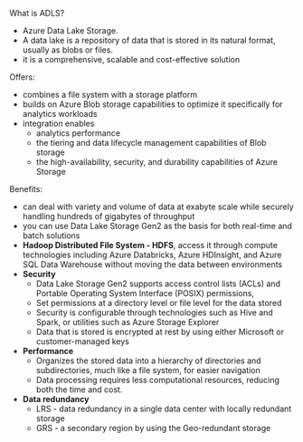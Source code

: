 What is ADLS?
- Azure Data Lake Storage.
- A data lake is a repository of data that is stored in its natural format, usually as blobs or files.
- it is a comprehensive, scalable and cost-effective solution

Offers:
- combines a file system with a storage platform
- builds on Azure Blob storage capabilities to optimize it specifically for analytics workloads
- integration enables 
  - analytics performance
  - the tiering and data lifecycle management capabilities of Blob storage
  - the high-availability, security, and durability capabilities of Azure Storage
  
Benefits:
- can deal with variety and volume of data at exabyte scale while securely handling hundreds of gigabytes of throughput
- you can use Data Lake Storage Gen2 as the basis for both real-time and batch solutions
- **Hadoop Distributed File System - HDFS**, access it through compute technologies including Azure Databricks, Azure HDInsight, and Azure SQL Data Warehouse without moving the data between environments
- **Security**
  - Data Lake Storage Gen2 supports access control lists (ACLs) and Portable Operating System Interface (POSIX) permissions, 
  - Set permissions at a directory level or file level for the data stored
  - Security is configurable through technologies such as Hive and Spark, or utilities such as Azure Storage Explorer
  - Data that is stored is encrypted at rest by using either Microsoft or customer-managed keys
- **Performance**
  - Organizes the stored data into a hierarchy of directories and subdirectories, much like a file system, for easier navigation
  - Data processing requires less computational resources, reducing both the time and cost.
- **Data redundancy**
  - LRS - data redundancy in a single data center with locally redundant storage
  - GRS - a secondary region by using the Geo-redundant storage

